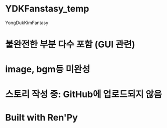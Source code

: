 # YDKFanstasy_temp
YongDukKimFantasy

# 불완전한 부분 다수 포함 (GUI 관련)
# image, bgm등 미완성
# 스토리 작성 중: GitHub에 업로드되지 않음
# Built with Ren'Py
